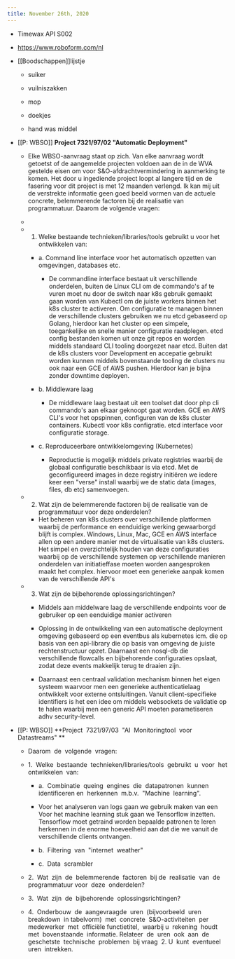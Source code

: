 ```yaml
---
title: November 26th, 2020
---
```


- Timewax API
S002

- https://www.roboform.com/nl

- [[Boodschappen]]lijstje
	 - suiker

	 - vuilniszakken

	 - mop

	 - doekjes

	 - hand was middel

- [[P: WBSO]] **Project 7321/97/02 "Automatic Deployment"**
	 - Elke WBSO-aanvraag staat op zich. Van elke aanvraag wordt getoetst of de aangemelde projecten voldoen aan de in de WVA gestelde eisen om voor S&O-afdrachtvermindering in aanmerking te komen. Het door u ingediende project loopt al langere tijd en de fasering voor dit project is met 12 maanden verlengd. Ik kan mij uit de verstrekte informatie geen goed beeld vormen van de actuele concrete, belemmerende factoren bij de realisatie van programmatuur. Daarom de volgende vragen:

	 - 

	 - 1. Welke bestaande technieken/libraries/tools gebruikt u voor het ontwikkelen van:
		 - a. Command line interface voor het automatisch opzetten van omgevingen, databases etc.
			 - De commandline interface bestaat uit verschillende onderdelen, buiten de Linux CLI om de commando's af te vuren moet nu door de switch naar k8s gebruik gemaakt gaan worden van Kubectl om de juiste workers binnen het k8s cluster te activeren. Om configuratie te managen binnen de verschillende clusters gebruiken we nu etcd gebaseerd op Golang, hierdoor kan het cluster op een simpele, toegankelijke en snelle manier configuratie raadplegen. etcd config bestanden komen uit onze git repos en worden middels standaard CLI tooling doorgezet naar etcd. Buiten dat de k8s clusters voor Development en accepatie gebruikt worden kunnen middels bovenstaande tooling de clusters nu ook naar een GCE of AWS pushen. Hierdoor kan je bijna zonder downtime deployen. 

		 - b. Middleware laag
			 - De middleware laag bestaat uit een toolset dat door php cli commando's aan elkaar geknoopt gaat worden. GCE en AWS CLI's voor het opspinnen, configuren van de k8s cluster containers. Kubectl voor k8s configratie. etcd interface voor configuratie storage. 

		 - c. Reproduceerbare ontwikkelomgeving (Kubernetes)
			 - Reproductie is mogelijk middels private registries waarbij de globaal configuratie beschikbaar is via etcd. Met de geconfigureerd images in deze registry initiëren we iedere keer een "verse" install waarbij we de static data (images, files, db etc) samenvoegen.

	 - 2. Wat zijn de belemmerende factoren bij de realisatie van de programmatuur voor deze onderdelen?
		 - Het beheren van k8s clusters over verschillende platformen waarbij de performance en eenduidige werking gewaarborgd blijft is complex. Windows, Linux, Mac, GCE en AWS interface allen op een andere manier met de virtualisatie van k8s clusters. Het simpel en overzichtelijk houden van deze configuraties waarbij op de verschillende systemen op verschillende manieren onderdelen van initiatieffase moeten worden aangesproken maakt het complex. hiervoor moet een generieke aanpak komen van de verschillende API's

	 - 3. Wat zijn de bijbehorende oplossingsrichtingen?
		 - Middels aan middelware laag de verschillende endpoints voor de gebruiker op een eenduidige manier activeren   

		 - Oplossing in de
ontwikkeling van een automatische deployment omgeving gebaseerd op een eventbus
als kubernetes icm. die op basis van een api-library die op basis van omgeving
de juiste rechtenstructuur opzet. Daarnaast een nosql-db die verschillende
flowcalls en bijbehorende configuraties opslaat, zodat deze events makkelijk
terug te draaien zijn.

		 - Daarnaast een
centraal validation mechanism binnen het eigen systeem waarvoor men een generieke
authenticatielaag ontwikkelt voor externe ontsluitingen. Vanuit
client-specifieke identifiers is het een idee om middels websockets de
validatie op te halen waarbij men een generic API moeten parametiseren adhv
security-level.

- [[P: WBSO]] **Project  7321/97/03  "AI  Monitoringtool  voor  Datastreams" **
	 - Daarom  de  volgende  vragen:

	 - 1.  Welke  bestaande  technieken/libraries/tools  gebruikt  u  voor  het ontwikkelen  van:
		 - a.  Combinatie  queing  engines  die  datapatronen  kunnen  identificeren en  herkennen  m.b.v.  "Machine  learning".

		 - Voor het analyseren van logs gaan we gebruik maken van een Voor het machine learning stuk gaan we  Tensorflow inzetten. Tensorflow moet getraind worden bepaalde patronen te leren herkennen in de enorme hoeveelheid aan dat die we vanuit de verschillende clients ontvangen. 

		 - b.  Filtering  van  "internet  weather"

		 - c.  Data  scrambler

	 - 2.  Wat  zijn  de  belemmerende  factoren  bij de  realisatie  van  de  programmatuur voor  deze  onderdelen?

	 - 3.  Wat  zijn  de  bijbehorende  oplossingsrichtingen?

	 - 4.  Onderbouw  de  aangevraagde  uren  (bijvoorbeeld  uren  breakdown  in tabelvorm)  met  concrete  S&O-activiteiten  per  medewerker  met  officiële functietitel,  waarbij u  rekening  houdt  met  bovenstaande  informatie. Relateer  de  uren  ook  aan  de  geschetste  technische  problemen  bij vraag  2. U  kunt  eventueel  uren  intrekken.
